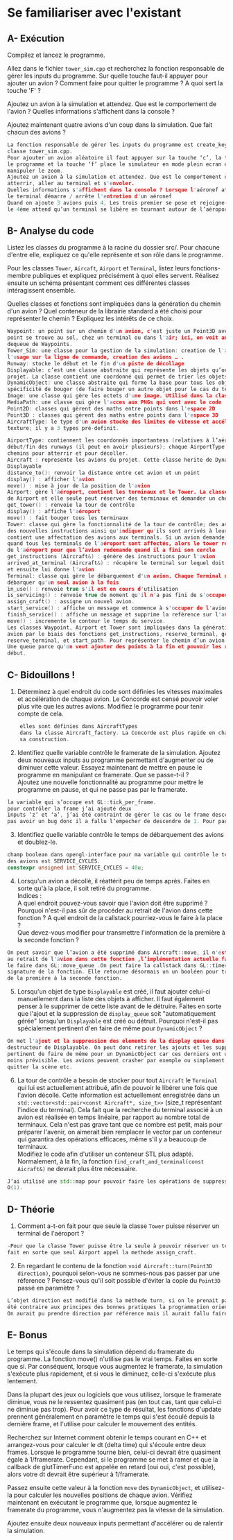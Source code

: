# Se familiariser avec l'existant

## A- Exécution

Compilez et lancez le programme.

Allez dans le fichier `tower_sim.cpp` et recherchez la fonction responsable de gérer les inputs du programme.
Sur quelle touche faut-il appuyer pour ajouter un avion ?
Comment faire pour quitter le programme ?
A quoi sert la touche 'F' ?

Ajoutez un avion à la simulation et attendez.
Que est le comportement de l'avion ?
Quelles informations s'affichent dans la console ?

Ajoutez maintenant quatre avions d'un coup dans la simulation.
Que fait chacun des avions ?

```c++
La fonction responsable de gérer les inputs du programme est create_keystrokes() dans la
classe tower_sim.cpp.
Pour ajouter un avion aléatoire il faut appuyer sur la touche ‘c’, la touche ‘q’ permet de quitter
le programme et la touche ‘f’ place le simulateur en mode plein ecran et ‘+’/’-’ pour
manipuler le zoom.
Ajoutez un avion à la simulation et attendez. Que est le comportement de l'avion ? Voler,
atterrir, aller au terminal et s'envoler.
Quelles informations s'affichent dans la console ? Lorsque l'aéronef atterrit, décolle et lorsque
le terminal démarre / arrête l'entretien d'un aéronef
Quand on ajoute 3 avions puis 4, Les trois premier se pose et rejoigne un terminal tandis que
le 4ème attend qu’un terminal se libère en tournant autour de l’aéroport.

```
## B- Analyse du code

Listez les classes du programme à la racine du dossier src/.
Pour chacune d'entre elle, expliquez ce qu'elle représente et son rôle dans le programme.

Pour les classes `Tower`, `Aircaft`, `Airport` et `Terminal`, listez leurs fonctions-membre publiques et expliquez précisément à quoi elles servent.
Réalisez ensuite un schéma présentant comment ces différentes classes intéragissent ensemble.

Quelles classes et fonctions sont impliquées dans la génération du chemin d'un avion ?
Quel conteneur de la librairie standard a été choisi pour représenter le chemin ?
Expliquez les intérêts de ce choix.
```c++
Waypoint: un point sur un chemin d'un avion, c'est juste un Point3D avec l'information si ce
point se trouve au sol, chez un terminal ou dans l'air; ici, on voit aussi qu'un "chemin" est un
dequeue de Waypoints.
Tower_Sim: une classe pour la gestion de la simulation: creation de l'aeroport, affichage de
l'usage sur la ligne de commande, creation des avions … .
Runway: stocke le début et le fin d'un piste de décollage
Displayable: c’est une classe abstraite qui représente les objets qu’on peut dessiner dans le
projet. La classe contient une coordonné qui permet de trier les objets de cette classe.
DynamicObject: une classe abstraite qui forme la base pour tous les objets qui ont la
spécificité de bouger (de faire bouger un autre objet pour le cas du terminal).
Image: une classe qui gère les octets d'une image. Utilisé dans la classeTexture2D
MediaPath: une classe qui gère l'acces aux PNGs qui vont avec le code
Point2D: classes qui gèrent des maths entre points dans l'espace 2D
Point3D : classes qui gèrent des maths entre points dans l'espace 3D
AircraftType: le type d'un avion stocke des limites de vitesse et accélération ainsi que la
texture; il y a 3 types pré-definit.

AirportType: contiennent les coordonnés importantess (relatives à l’aéroport) comme le
début/fin des runways (il peut en avoir plusieurs); chaque AirportType peut générer des
chemins pour atterrir et pour décoller.
Aircraft : represente les avions du projet. Cette classe herite de DynamicObject et
Displayable
distance_to(): renvoir la distance entre cet avion et un point
display() : afficher l'avion
move() : mise à jour de la position de l'avion
Airport: gère l'aéroport, contient les terminaux et le Tower. La classe Tower est friend class
de Airport et elle seule peut réserver des terminaux et demander un chemin de décollage
get_tower() : renvoie la tour de contrôle
display() : affiche l'aéroport
move() : fait bouger tous les terminaux
Tower: classe qui gère la fonctionnalité de la tour de contrôle; des avions peuvent demander
des nouvelles instructions ainsi qu'indiquer qu'ils sont arrivés à leur terminal; Chaque Tower
contient une affectation des avions aux terminals. Si un avion demande d'atterrir à un moment
quand tous les terminals de l'aéroport sont affectés, alors le tower retourne un "cercle" autour
de l'aéroport pour que l’avion redemande quand il a fini son cercle
get_instructions (Aircraft&) : génère des instructions pour l'avion
arrived_at_terminal (Aircraft&) : récupère le terminal sur lequel doit se poser l'avions
et ensuite lui donne l'avion
Terminal: classe qui gère le débarquement d'un avion. Chaque Terminal ne peut pas
débarquer qu'un seul avion à la fois
in_use() : renvoie true s'il est en cours d'utilisation
is_servicing() : renvoie true de moment qu'il n'a pas fini de s'occuper de l'avion
assign_craft() : assigne un nouvel avion.
start_service() : affiche un message et commence à s'occuper de l'avion
finish_service() : affiche un message et supprime la reférence sur l'avion
move() : incremente le conteur le temps du service.
Les classes Waypoint, Airport et Tower sont impliquées dans la génération du chemin d’un
avion par le biais des fonctions get_instructions, reserve_terminal, get_circle,
reserve_terminal, et start_path. Pour représenter le chemin d’un avion on utilise un queue.
Une queue parce qu'on veut ajouter des points à la fin et pouvoir les récupérer à partir du
début.

```




## C- Bidouillons !

1) Déterminez à quel endroit du code sont définies les vitesses maximales et accélération de chaque avion.
Le Concorde est censé pouvoir voler plus vite que les autres avions.
Modifiez le programme pour tenir compte de cela.

```c++
    elles sont définies dans AircraftTypes
    dans la classe Aircraft_factory. La Concorde est plus rapide en changeant les valeurs lors de
    sa construction.

```

2) Identifiez quelle variable contrôle le framerate de la simulation.
Ajoutez deux nouveaux inputs au programme permettant d'augmenter ou de diminuer cette valeur.
Essayez maintenant de mettre en pause le programme en manipulant ce framerate. Que se passe-t-il ?\
Ajoutez une nouvelle fonctionnalité au programme pour mettre le programme en pause, et qui ne passe pas par le framerate.
```c++
la variable qui s’occupe est GL::tick_per_frame. 
pour contrôler la frame j’ai ajouté deux
inputs ‘z’ et ‘a’, j’ai été contraint de gérer le cas ou le frame descend en dessous de 0 pour ne
pas avoir un bug donc il a fallu l’empecher de descendre de 1. Pour pause il a fallu ajouter un


```

3) Identifiez quelle variable contrôle le temps de débarquement des avions et doublez-le.
```c++
champ boolean dans opengl-interface pour ma variable qui contrôle le temps de débarquement
des avions est SERVICE_CYCLES.
constexpr unsigned int SERVICE_CYCLES = 40u;


```

4) Lorsqu'un avion a décollé, il réattérit peu de temps après.
Faites en sorte qu'à la place, il soit retiré du programme.\
Indices :\
A quel endroit pouvez-vous savoir que l'avion doit être supprimé ?\
Pourquoi n'est-il pas sûr de procéder au retrait de l'avion dans cette fonction ?
A quel endroit de la callstack pourriez-vous le faire à la place ?\
Que devez-vous modifier pour transmettre l'information de la première à la seconde fonction ?

```c++
On peut savoir que l’avion a été supprimé dans Aircraft::move, il n'est pas sûr de procéder
au retrait de l'avion dans cette fonction ,l’implémentation actuelle fait qu’il est préférable de
le faire dans GL::move_queue .On peut faire la callstack dans GL::timer. j’ai changé la
signature de la fonction. Elle retourne désormais un un booléen pour transmettre l'information
de la première à la seconde fonction.


```

5) Lorsqu'un objet de type `Displayable` est créé, il faut ajouter celui-ci manuellement dans la liste des objets à afficher.
Il faut également penser à le supprimer de cette liste avant de le détruire.
Faites en sorte que l'ajout et la suppression de `display_queue` soit "automatiquement gérée" lorsqu'un `Displayable` est créé ou détruit.
Pourquoi n'est-il pas spécialement pertinent d'en faire de même pour `DynamicObject` ?

```c++
On met l'ajout et la suppression des elements de la display queue dans le constructeur et le
destructeur de Displayable. On peut donc retirer les ajouts et les suppressions .Il n’est pas
pertinent de faire de même pour un DynamicObject car ces derniers ont un comportement
moins prévisible. Les avions peuvent crasher par exemple ou simplement finir leur service et
quitter la scène etc.


```

6) La tour de contrôle a besoin de stocker pour tout `Aircraft` le `Terminal` qui lui est actuellement attribué, afin de pouvoir le libérer une fois que l'avion décolle.
Cette information est actuellement enregistrée dans un `std::vector<std::pair<const Aircraft*, size_t>>` (size_t représentant l'indice du terminal).
Cela fait que la recherche du terminal associé à un avion est réalisée en temps linéaire, par rapport au nombre total de terminaux.
Cela n'est pas grave tant que ce nombre est petit, mais pour préparer l'avenir, on aimerait bien remplacer le vector par un conteneur qui garantira des opérations efficaces, même s'il y a beaucoup de terminaux.\
Modifiez le code afin d'utiliser un conteneur STL plus adapté. Normalement, à la fin, la fonction `find_craft_and_terminal(const Aicraft&)` ne devrait plus être nécessaire.

```c++
J’ai utilisé une std::map pour pouvoir faire les opérations de suppression et de recherche en
O(1).
```

## D- Théorie

1) Comment a-t-on fait pour que seule la classe `Tower` puisse réserver un terminal de l'aéroport ?
```c++
-Pour que la classe Tower puisse être la seule à pouvoir réserver un terminal de l'aéroport on
fait en sorte que seul Airport appel la methode assign_craft.
```

2) En regardant le contenu de la fonction `void Aircraft::turn(Point3D direction)`, pourquoi selon-vous ne sommes-nous pas passer par une réference ?
Pensez-vous qu'il soit possible d'éviter la copie du `Point3D` passé en paramètre ?
```c++
L’objet direction est modifié dans la méthode turn, si on le prenait par référence cela aurait
été contraire aux principes des bonnes pratiques la programmation orientée objet.
On aurait pu prendre direction par référence mais il aurait fallu faire les traitements autrement.

```

## E- Bonus

Le temps qui s'écoule dans la simulation dépend du framerate du programme.
La fonction move() n'utilise pas le vrai temps. Faites en sorte que si.
Par conséquent, lorsque vous augmentez le framerate, la simulation s'exécute plus rapidement, et si vous le diminuez, celle-ci s'exécute plus lentement.

Dans la plupart des jeux ou logiciels que vous utilisez, lorsque le framerate diminue, vous ne le ressentez quasiment pas (en tout cas, tant que celui-ci ne diminue pas trop).
Pour avoir ce type de résultat, les fonctions d'update prennent généralement en paramètre le temps qui s'est écoulé depuis la dernière frame, et l'utilise pour calculer le mouvement des entités.

Recherchez sur Internet comment obtenir le temps courant en C++ et arrangez-vous pour calculer le dt (delta time) qui s'écoule entre deux frames.
Lorsque le programme tourne bien, celui-ci devrait être quasiment égale à 1/framerate.
Cependant, si le programme se met à ramer et que la callback de glutTimerFunc est appelée en retard (oui oui, c'est possible), alors votre dt devrait être supérieur à 1/framerate.

Passez ensuite cette valeur à la fonction `move` des `DynamicObject`, et utilisez-la pour calculer les nouvelles positions de chaque avion.
Vérifiez maintenant en exécutant le programme que, lorsque augmentez le framerate du programme, vous n'augmentez pas la vitesse de la simulation.

Ajoutez ensuite deux nouveaux inputs permettant d'accélérer ou de ralentir la simulation.
